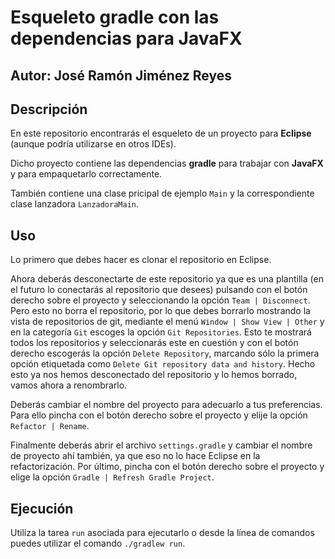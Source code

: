 # Esqueleto gradle con las dependencias para JavaFX

## Autor: José Ramón Jiménez Reyes

## Descripción

En este repositorio encontrarás el esqueleto de un proyecto para **Eclipse** (aunque podría utilizarse en otros IDEs).

Dicho proyecto contiene las dependencias **gradle** para trabajar con **JavaFX** y para empaquetarlo correctamente.

También contiene una clase pricipal de ejemplo `Main` y la correspondiente clase lanzadora `LanzadoraMain`.

## Uso

Lo primero que debes hacer es clonar el repositorio en Eclipse. 

Ahora deberás desconectarte de este repositorio ya que es una plantilla (en el futuro lo conectarás al repositorio que desees) pulsando con el botón derecho sobre el proyecto y seleccionando la opción `Team | Disconnect`. Pero esto no borra el repositorio, por lo que debes borrarlo mostrando la vista de repositorios de git, mediante el menú `Window | Show View | Other` y en la categoría `Git` escoges la opción `Git Repositories`. Esto te mostrará todos los repositorios y seleccionarás este en cuestión y con el botón derecho escogerás la opción `Delete Repository`, marcando sólo la primera opción etiquetada como `Delete Git repository data and history`. Hecho esto ya nos hemos desconectado del repositorio y lo hemos borrado, vamos ahora a renombrarlo.

Deberás cambiar el nombre del proyecto para adecuarlo a tus preferencias. Para ello pincha con el botón derecho sobre el proyecto y elije la opción `Refactor | Rename`.

Finalmente deberás abrir el archivo `settings.gradle` y cambiar el nombre de proyecto ahí también, ya que eso no lo hace Eclipse en la refactorización. Por último, pincha con el botón derecho sobre el proyecto y elige la opción `Gradle | Refresh Gradle Project`.

## Ejecución

Utiliza la tarea `run` asociada para ejecutarlo o desde la línea de comandos puedes utilizar el comando `./gradlew run`.

